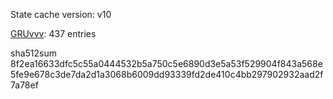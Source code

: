 State cache version: v10

[GRUvvv](https://github.com/X33R00): 437 entries

sha512sum 8f2ea16633dfc5c55a0444532b5a750c5e6890d3e5a53f529904f843a568e5fe9e678c3de7da2d1a3068b6009dd93339fd2de410c4bb297902932aad2f7a78ef
